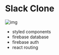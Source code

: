 # Slack Clone

![img](https://i.imgur.com/MtrfOoh.png)

- styled components
- firebase database
- firebase auth
- react routing
